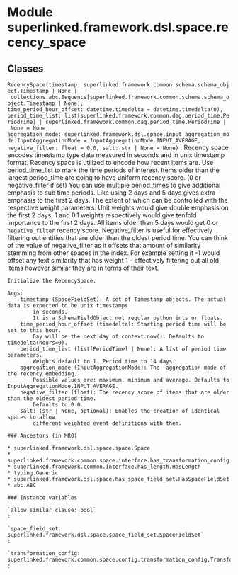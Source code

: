 Module superlinked.framework.dsl.space.recency_space
====================================================

Classes
-------

`RecencySpace(timestamp: superlinked.framework.common.schema.schema_object.Timestamp | None | collections.abc.Sequence[superlinked.framework.common.schema.schema_object.Timestamp | None], time_period_hour_offset: datetime.timedelta = datetime.timedelta(0), period_time_list: list[superlinked.framework.common.dag.period_time.PeriodTime] | superlinked.framework.common.dag.period_time.PeriodTime | None = None, aggregation_mode: superlinked.framework.dsl.space.input_aggregation_mode.InputAggregationMode = InputAggregationMode.INPUT_AVERAGE, negative_filter: float = 0.0, salt: str | None = None)`
:   Recency space encodes timestamp type data measured in seconds and in unix timestamp format.
    Recency space is utilized to encode how recent items are. Use period_time_list
    to mark the time periods of interest.
    Items older than the largest period_time are going to have uniform recency score. (0 or negative_filter if set)
    You can use multiple period_times to give additional emphasis to sub time periods.
    Like using 2 days and 5 days gives extra emphasis to the first 2 days. The extent of which can be controlled with
    the respective weight parameters.
    Unit weights would give double emphasis on the first 2 days, 1 and 0.1 weights respectively
    would give tenfold importance to the first 2 days.
    All items older than 5 days would get 0 or `negative_filter` recency score.
    Negative_filter is useful for effectively filtering out entities that are older than the oldest period time.
    You can think of the value of negative_filter as it offsets that amount of similarity stemming from other
    spaces in the index. For example setting it -1 would offset any text similarity that has weight 1 - effectively
    filtering out all old items however similar they are in terms of their text.
    
    Initialize the RecencySpace.
    
    Args:
        timestamp (SpaceFieldSet): A set of Timestamp objects. The actual data is expected to be unix timestamps
            in seconds.
            It is a SchemaFieldObject not regular python ints or floats.
        time_period_hour_offset (timedelta): Starting period time will be set to this hour.
            Day will be the next day of context.now(). Defaults to timedelta(hours=0).
        period_time_list (list[PeriodTime] | None): A list of period time parameters.
            Weights default to 1. Period time to 14 days.
        aggregation_mode (InputAggregationMode): The  aggregation mode of the recency embedding.
            Possible values are: maximum, minimum and average. Defaults to InputAggregationMode.INPUT_AVERAGE.
        negative_filter (float): The recency score of items that are older than the oldest period time.
            Defaults to 0.0.
        salt: (str | None, optional): Enables the creation of identical spaces to allow
            different weighted event definitions with them.

    ### Ancestors (in MRO)

    * superlinked.framework.dsl.space.space.Space
    * superlinked.framework.common.space.interface.has_transformation_config.HasTransformationConfig
    * superlinked.framework.common.interface.has_length.HasLength
    * typing.Generic
    * superlinked.framework.dsl.space.has_space_field_set.HasSpaceFieldSet
    * abc.ABC

    ### Instance variables

    `allow_similar_clause: bool`
    :

    `space_field_set: superlinked.framework.dsl.space.space_field_set.SpaceFieldSet`
    :

    `transformation_config: superlinked.framework.common.space.config.transformation_config.TransformationConfig[int, int]`
    :
